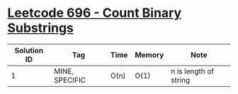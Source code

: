# [Leetcode 696 - Count Binary Substrings](https://leetcode.com/problems/count-binary-substrings/)

| Solution ID | Tag | Time | Memory | Note |
| ----------- | --- | ---- | ------ | ---- |
| 1 | MINE, SPECIFIC | O(n) | O(1) | n is length of string |